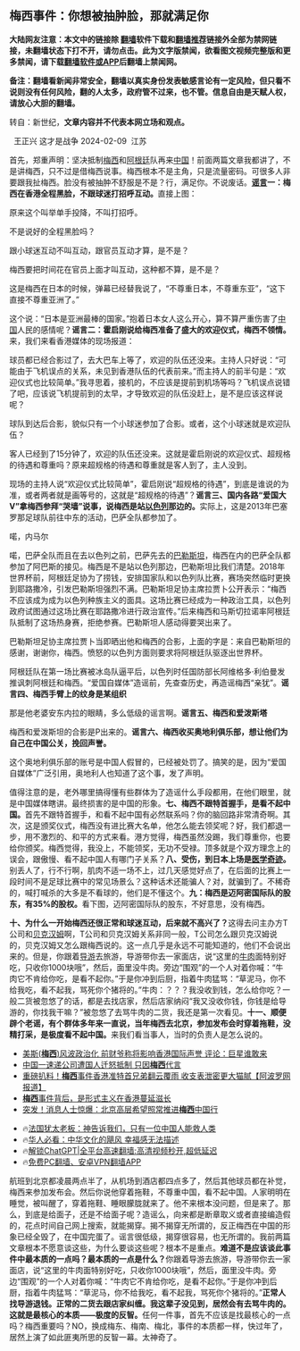  <!-- 面包屑导航 --> <h2>梅西事件：你想被抽肿脸，那就满足你</h2> <p class="notice"><b>大陆网友注意：本文中的链接除 <a href="https://github.com/bannedbook/fanqiang" >翻墙</a>软件下载和<a href="https://github.com/killgcd/justmysocks/blob/master/README.md">翻墙推荐</a>链接外全部为禁网链接，未翻墙状态下打不开，请勿点击。此为文字版禁闻，欲看图文视频完整版和更多禁闻，请下载<a href="https://github.com/bannedbook/fanqiang">翻墙软件或APP</a>后翻墙上禁闻网。</p><p>备注：翻墙看新闻非常安全，翻墙以真实身份发表敏感言论有一定风险，但只看不说则没有任何风险，翻的人太多，政府管不过来，也不管。信息自由是天赋人权，请放心大胆的翻墙。</b></p>  <div class="entry"> <p>转自：新世纪，<strong>文章内容并不代表本网立场和观点。</strong></p> <p>&nbsp;&nbsp;王正兴&nbsp;这才是战争&nbsp;2024-02-09&nbsp;&nbsp;江苏</p> <p>首先&#65292;郑重声明&#65306;坚决抵制<a href="https://www.bannedbook.org/bnews/tag/%e6%a2%85%e8%a5%bf/" class="st_tag internal_tag" rel="tag" title="标签 梅西 下的日志">梅西</a>和<a href="https://www.bannedbook.org/bnews/tag/%e9%98%bf%e6%a0%b9%e5%bb%b7/" class="st_tag internal_tag" rel="tag" title="标签 阿根廷 下的日志">阿根廷</a>队再来<span class='wp_keywordlink_affiliate'><a href="https://www.bannedbook.org/" title="中国" target="_blank">中国</a></span>&#65281;前面两篇文章我都讲了&#65292;不是讲梅西&#65292;只不过是借梅西说事&#12290;梅西根本不是主角&#65292;只是流量密码&#12290;可很多人非要跟我扯梅西&#12290;脸没有被抽肿不舒服是不是&#65311;行&#65292;满足你&#12290;不说废话&#12290;<strong><a href="https://www.bannedbook.org/bnews/tag/%E8%B0%A3%E8%A8%80/" class="st_tag internal_tag" rel="tag" title="标签 谣言 下的日志">谣言</a>一&#65306;梅西在香港全程黑脸&#65292;不跟球迷打招呼互动&#12290;</strong>直接上图&#65306;</p> <p></p> <p>原来这个叫举单手投降&#65292;不叫打招呼&#12290;</p> <p></p> <p>不是说好的全程黑脸吗&#65311;</p> <p></p> <p>跟小球迷互动不叫互动&#65292;跟官员互动才算&#65292;是不是&#65311;</p> <p></p> <p>梅西要把时间花在官员上面才叫互动&#65292;这种都不算&#65292;是不是&#65311;</p> <p></p> <p>这是梅西在日本的时候&#65292;弹幕已经替我说了&#65292;&#8220;不尊重日本&#65292;不尊重东亚&#8221;&#65292;&#8220;这下直接不尊重亚洲了&#12290;&#8221;</p> <p></p> <p>这个说&#65306;&#8220;日本是亚洲最棒的国家&#12290;&#8221;抱着日本女人这么开心&#65292;算不算严重伤害了<a href="https://www.bannedbook.org/bnews/tag/%E4%B8%AD%E5%9B%BD/" class="st_tag internal_tag" rel="tag" title="标签 中国 下的日志">中国</a>人民的感情呢&#65311;<strong>谣言二&#65306;霍启刚说给梅西准备了盛大的欢迎仪式&#65292;梅西不领情&#12290;</strong>来&#65292;我们来看香港媒体的现场报道&#65306;</p> <p>球员都已经合影过了&#65292;去大巴车上等了&#65292;欢迎的队伍还没来&#12290;主持人只好说&#65306;&#8220;可能由于飞机误点的关系&#65292;未见到香港队伍的代表前来&#12290;&#8221;而主持人的前半句是&#65306;&#8220;欢迎仪式也比较简单&#12290;&#8221;我寻思着&#65292;接机的&#65292;不应该是提前到机场等吗&#65311;飞机误点说错了吧&#65292;应该说飞机提前到的太早&#65292;才导致欢迎的队伍没赶上&#65292;是不是应该这样说呢&#65311;</p>  <p>球队到达后合影&#65292;貌似只有一个小球迷参加了合影&#12290;或者&#65292;这个小球迷就是欢迎队伍&#65311;</p> <p>客人已经到了15分钟了&#65292;欢迎的队伍还没来&#12290;这就是霍启刚说的欢迎仪式&#12289;超规格的待遇和尊重吗&#65311;原来超规格的待遇和尊重就是客人到了&#65292;主人没到&#12290;</p> <p></p> <p>现场的主持人说&#8220;欢迎仪式比较简单&#8221;&#65292;霍启刚说&#8220;超规格的待遇&#8221;&#65292;到底是谁说的为准&#65292;或者两者就是画等号的&#65292;这就是&#8220;超规格的待遇&#8221;&#65311;<strong>谣言三&#12289;国内各路&#8220;爱国大V&#8221;拿梅西参拜&#8220;哭墙&#8221;说事&#65292;说梅西是站<a href="https://www.bannedbook.org/bnews/tag/%e4%bb%a5%e8%89%b2%e5%88%97/" class="st_tag internal_tag" rel="tag" title="标签 以色列 下的日志">以色列</a>那边的&#12290;</strong>实际上&#65292;这是2013年巴塞罗那足球队前往中东的活动&#65292;巴萨全队都参加了&#12290;</p> <p></p> <p>喏&#65292;内马尔</p> <p></p> <p>喏&#65292;巴萨全队而且在去以色列之前&#65292;巴萨先去的<a href="https://www.bannedbook.org/bnews/tag/%e5%b7%b4%e5%8b%92%e6%96%af%e5%9d%a6/" class="st_tag internal_tag" rel="tag" title="标签 巴勒斯坦 下的日志">巴勒斯坦</a>&#65292;梅西在内的巴萨全队都参加了阿巴斯的接见&#12290;梅西是不是站以色列那边&#65292;巴勒斯坦比我们清楚&#12290;2018年世界杯前&#65292;阿根廷足协为了捞钱&#65292;安排国家队和以色列队比赛&#65292;赛场突然临时更换到耶路撒冷&#65292;引发巴勒斯坦强烈不满&#12290;巴勒斯坦足协主席拉贾卜公开表示&#65306;&#8220;梅西不应该成为成为以色列种族主义的面具&#12290;这场比赛已经成为一种政治工具&#65292;以色列政府试图通过这场比赛在耶路撒冷进行政治宣传&#12290;&#8221;后来梅西和马斯切拉诺率阿根廷队抵制了这场热身赛&#65292;拒绝参赛&#12290;巴勒斯坦人感动得要哭出来了&#12290;</p>  <p>巴勒斯坦足协主席拉贾卜当即晒出他和梅西的合影&#65292;上面的字是&#65306;来自巴勒斯坦的感谢&#65292;谢谢你&#65292;梅西&#12290;愤怒的以色列方面则要求将阿根廷队驱逐出世界杯&#12290;</p> <p>阿根廷队在第一场比赛被冰岛队逼平后&#65292;以色列时任国防部长阿维格多&#183;利伯曼发推讽刺阿根廷和梅西&#12290;&#8220;爱国自媒体&#8221;造谣前&#65292;先查查历史&#65292;再造谣梅西&#8220;亲犹&#8221;&#12290;<strong>谣言四&#12289;梅西手臂上的纹身是某组织</strong></p> <p>那是他老婆安东内拉的眼睛&#65292;多么低级的谣言啊&#12290;<strong>谣言五&#12289;梅西和爱泼斯塔</strong></p> <p>梅西和爱泼斯坦的合影是P出来的&#12290;<strong>谣言六&#12289;梅西收买奥地利俱乐部&#65292;想让他们为自己在中国公关&#65292;挽回声誉&#12290;</strong></p> <p>这个奥地利俱乐部的账号是中国人假冒的&#65292;已经被处罚了&#12290;搞笑的是&#65292;因为&#8220;爱国自媒体&#8221;广泛引用&#65292;奥地利人也知道了这个事&#65292;发了声明&#12290;</p> <p></p> <p>值得注意的是&#65292;老外哪里搞得懂有些群体为了造谣什么手段都用&#65292;在他们眼里&#65292;就是中国媒体瞎讲&#12290;最终损害的是中国的形象&#12290;<strong>七&#12289;梅西不跟特首握手&#65292;是看不起中国&#12290;</strong>首先不跟特首握手&#65292;和看不起中国有必然联系吗&#65311;你的脑回路非常清奇啊&#12290;其次&#65292;这是颁奖仪式&#65292;梅西没有进比赛大名单&#65292;他怎么能去领奖呢&#65311;好&#65292;我们都退一步&#65292;用不激烈的&#12289;和平的方式来看&#12290;港方觉得&#65292;梅西虽然没踢&#65292;我们尊重你&#65292;也要给你颁奖&#12290;梅西觉得&#65292;我没上&#65292;不能领奖&#65292;无功不受禄&#12290;顶多就是个双方理念上的误会&#65292;跟傲慢&#12289;看不起中国人有哪门子关系&#65311;<strong>八&#12289;受伤&#65292;到日本上场是<span class='wp_keywordlink'><a href="https://www.bannedbook.org/forum3/topic18.html" title="《医学奇迹》" target="_blank">医学奇迹</a></span>&#12290;</strong>别丢人了&#65292;行不行啊&#65292;肌肉不适一场不上&#65292;过几天感觉好点了&#65292;在后面的比赛上一段时间不是足球比赛中的常见场景么&#65311;这种话术还能骗人&#65311;对&#65292;就骗到了&#12290;不稀奇的&#65292;喊打喊杀的大多是不看球的&#65292;他们是不懂这个&#12290;<strong>九&#65306;梅西是迈阿密国际队的股东&#65292;有35%的股权&#12290;</strong>看下图&#65292;迈阿密国际队的股东&#65292;不好意思&#65292;没有梅西&#12290;</p> <p><strong>十&#12289;为什么一开始梅西还很正常和球迷互动&#65292;后来就不高兴了&#65311;</strong>这得去问主办方T公司和<a href="https://www.bannedbook.org/bnews/tag/%e8%b4%9d%e5%85%8b%e6%b1%89%e5%a7%86/" class="st_tag internal_tag" rel="tag" title="标签 贝克汉姆 下的日志">贝克汉姆</a>啊&#65292;T公司和贝克汉姆关系非同一般&#65292;T公司怎么跟贝克汉姆说的&#65292;贝克汉姆又怎么跟梅西说的&#12290;这一点几乎是永远不可能知道的&#65292;他们不会说出来的&#12290;但是&#65292;你跟着<a href="https://www.bannedbook.org/bnews/tag/%E5%AF%BC%E6%B8%B8/" class="st_tag internal_tag" rel="tag" title="标签 导游 下的日志">导游</a>去旅游&#65292;导游带你去一家面店&#65292;说&#8220;这里的<a href="https://www.bannedbook.org/bnews/tag/%e7%89%9b%e8%82%89/" class="st_tag internal_tag" rel="tag" title="标签 牛肉 下的日志">牛肉</a>面特别好吃&#65292;只收你1000块哦&#8221;&#65292;然后&#65292;面里没牛肉&#12290;旁边&#8220;围观&#8221;的一个人对着你喊&#65306;&#8220;牛肉它不肯给你吃&#65292;是看不起你&#12290;&#8221;于是你冲到后厨&#65292;指着牛肉猛骂&#65306;&#8220;草泥马&#65292;你不给我吃&#65292;看不起我&#65292;骂死你个猪将的&#12290;&#8221;牛肉&#65306;&#65311;&#65311;&#65311;我没收到钱&#65292;怎么给你吃&#65311;一般二货被忽悠了的话&#65292;都是去找店家&#65292;然后店家纳闷&#8220;我又没收你钱&#65292;你钱是给导游的&#65292;你找我干嘛&#65311;&#8221;被忽悠了去骂牛肉的二货&#65292;我还是第一次看见&#12290;<strong>十一&#12289;顺便辟个老谣&#65292;有个群体多年来一直说&#65292;当年梅西去北京&#65292;参加发布会时穿着拖鞋&#65292;没精打采&#65292;是极度看不起中国&#12290;</strong>来我们看当事人&#65292;当时的负责人是怎么说的&#12290;</p>  <p></p> <!--<div id="taboola-mid-1"></div>--><ul class='op-related-articles' title='相关阅读'> <li><a href='https://www.bannedbook.org/bnews/headline/20240212/2000108.html' target='_blank'>美斯(<b>梅西</b>)风波政治化 前财爷称将影响香港国际声誉 评论：巨星谁敢来</a></li> <li><a href='https://www.bannedbook.org/bnews/baitai/20240212/2000064.html' target='_blank'>中国一速递公司遭国人迁怒抵制 只因<b>梅西</b>代言</a></li> <li><a href='https://www.bannedbook.org/bnews/topimagenews/20240212/2000038.html' target='_blank'>重磅扒料！<b>梅西</b>事件香港准特首兄弟翻云覆雨 收支表泄密更大猫腻【阿波罗网报道】</a></li> <li><a href='https://www.bannedbook.org/bnews/cnnews/20240212/2000033.html' target='_blank'><b>梅西</b>事件背后，是形式主义在香港蔓延滋长</a></li> <li><a href='https://www.bannedbook.org/bnews/cnnews/20240212/2000016.html' target='_blank'>突发！消息人士惊爆：北京高层希望照常推进<b>梅西</b>中国行</a></li> </ul> <ul class="texttj"> <li>🔥<a href="https://www.bannedbook.org/bnews/ssgc/20230219/1850782.html" target="_blank">法国犹太老板：神告诉我们，只有一位中国人能救人类</a></li> <li>🔥<a href="https://www.bannedbook.org/bnews/comments/20220220/1694796.html" target="_blank">华人必看：中华文化的飓风 幸福感无法描述</a></li> <li>🔥<a href="https://github.com/bannedbook/fanqiang/wiki/V2ray%E6%9C%BA%E5%9C%BA" target="_blank">解锁ChatGPT|全平台高速翻墙:高清视频秒开,超低延迟</a></li> <li>🔥<a href="https://github.com/bannedbook/fanqiang/wiki/%E7%A6%81%E9%97%BB%E7%BD%91%E5%AE%89%E5%8D%93%E7%BF%BB%E5%A2%99%E6%96%B0%E9%97%BBAPP" target="_blank">免费PC翻墙、安卓VPN翻墙APP</a></li> </ul><p>航班到北京都凌晨两点半了&#65292;从机场到酒店都四点多了&#65292;然后其他球员都在补觉&#65292;梅西来参加发布会&#12290;然后你说他穿着拖鞋&#65292;不尊重中国&#65292;看不起中国&#12290;人家明明在睡觉&#65292;被叫醒了&#65292;穿着拖鞋&#12289;睡眼朦胧就来了&#12290;他不来根本没问题&#65292;但是来了&#12290;那么&#65292;到底是给面子&#65292;还是不给面子呢&#65311;造谣么&#65292;向来都是断章取义或者直接编造假的&#65292;花点时间自己网上搜索&#65292;就能揭穿&#12290;揭不揭穿无所谓的&#65292;反正梅西在中国的形象已经全毁了&#65292;在中国完蛋了&#12290;谣言很低级&#65292;揭穿很容易&#65292;也无所谓的&#12290;我前两篇文章根本不愿意谈这些&#65292;为什么要谈这些呢&#65311;根本不是重点&#12290;<strong>难道不是应该谈此事件中最本质的一点吗&#65311;</strong><strong>最本质的一点是什么&#65311;</strong>你跟着导游去旅游&#65292;导游带你去一家面店&#65292;说&#8220;这里的牛肉面特别好吃&#65292;只收你1000块哦&#8221;&#65292;然后&#65292;面里没牛肉&#12290;旁边&#8220;围观&#8221;的一个人对着你喊&#65306;&#8220;牛肉它不肯给你吃&#65292;是看不起你&#12290;&#8221;于是你冲到后厨&#65292;指着牛肉猛骂&#65306;&#8220;草泥马&#65292;你不给我吃&#65292;看不起我&#65292;骂死你个猪将的&#12290;&#8221;<strong>正常人找导游退钱&#12290;</strong><strong>正常的二货去跟店家纠缠&#12290;</strong><strong>我这辈子没见到&#65292;居然会有去骂牛肉的&#12290;</strong><strong>这就是最核心的本质&#8212;&#8212;极度的反智&#12290;</strong>任何一件事&#65292;首先不应该是找最核心的一点吗&#65311;梅西重要吗&#65311;NO&#65292;换成梅东&#12289;梅南&#12289;梅北&#65292;事件的本质都一样&#65292;快过年了&#65292;居然上演了如此匪夷所思的反智一幕&#12290;太神奇了&#12290;</p><a name='sharetosocial'></a> <div style="margin-bottom:5px;padding-bottom:5px;clear:both"> <div id="archive-pix-1" class="banner-ads"> <!-- AuctionX Display platform tag START --> <div id="27602x728x90x621x_ADSLOT1" clicktrack="%%CLICK_URL_ESC%%"></div>  <!-- AuctionX Display platform tag END --> </div> <div id="archive-pix-2" class="banner-ads"> <!-- AuctionX Display platform tag START --> <div id="27556x300x250x621x_ADSLOT1" clicktrack="%%CLICK_URL_ESC%%" style="margin:0 auto;text-align:center"></div>  <!-- AuctionX Display platform tag END --> </div> </div>  <div id="archive-pix-1" class="banner-ads"> <!-- AuctionX Display platform tag START --> <div id="27603x728x90x621x_ADSLOT1" clicktrack="%%CLICK_URL_ESC%%"></div>  <!-- AuctionX Display platform tag END --> </div> </div><!--END ENTRY--> 